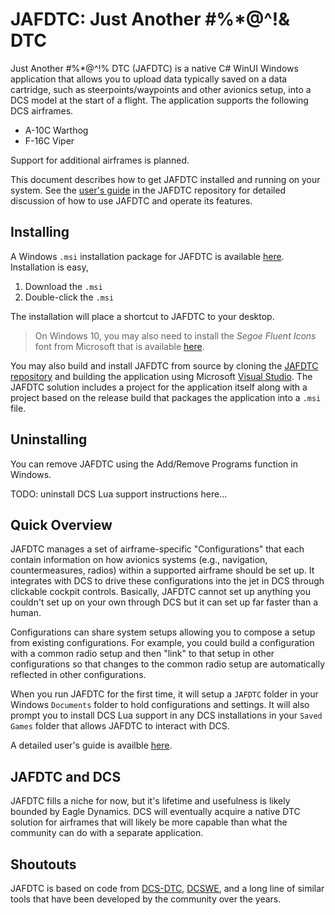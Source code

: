 # JAFDTC: Just Another #%*@^!& DTC

Just Another #%*@^!% DTC (JAFDTC) is a native C# WinUI Windows application that allows you to
upload data typically saved on a data cartridge, such as steerpoints/waypoints and other
avionics setup, into a DCS model at the start of a flight. The application supports the
following DCS airframes.

* A-10C Warthog
* F-16C Viper

Support for additional airframes is planned.

This document describes how to get JAFDTC installed and running on your system. See the
[user's guide](https://github.com/51st-Vfw/JAFDTC/tree/master/doc)
in the JAFDTC repository for detailed discussion of how to use JAFDTC and operate its features.

## Installing

A Windows `.msi` installation package for JAFDTC is available
[here](TODO).
Installation is easy,

1. Download the `.msi`
2. Double-click the `.msi`

The installation will place a shortcut to JAFDTC to your desktop.

> On Windows 10, you may also need to install the *Segoe Fluent Icons* font from Microsoft
> that is available
> [here](https://learn.microsoft.com/en-us/windows/apps/design/downloads/#fonts).

You may also build and install JAFDTC from source by cloning the
[JAFDTC repository](https://github.com/51st-Vfw/JAFDTC)
and building the application using Microsoft
[Visual Studio](https://visualstudio.microsoft.com/vs/).
The JAFDTC solution includes a project for the application itself along with a project based
on the release build that packages the application into a `.msi` file.

## Uninstalling

You can remove JAFDTC using the Add/Remove Programs function in Windows.

TODO: uninstall DCS Lua support instructions here...

## Quick Overview

JAFDTC manages a set of airframe-specific "Configurations" that each contain information on how
avionics systems (e.g., navigation, countermeasures, radios) within a supported airframe should
be set up. It integrates with DCS to drive these configurations into the jet in DCS through
clickable cockpit controls. Basically, JAFDTC cannot set up anything you couldn't set up on your
own through DCS but it can set up far faster than a human.

Configurations can share system setups allowing you to compose a setup from existing
configurations. For example, you could build a configuration with a common radio setup and then
"link" to that setup in other configurations so that changes to the common radio setup are
automatically reflected in other configurations.

When you run JAFDTC for the first time, it will setup a `JAFDTC` folder in your Windows
`Documents` folder to hold configurations and settings. It will also prompt you to
install DCS Lua support in any DCS installations in your `Saved Games` folder that
allows JAFDTC to interact with DCS.

A detailed user's guide is availble
[here](https://github.com/51st-Vfw/JAFDTC/tree/master/doc).

## JAFDTC and DCS

JAFDTC fills a niche for now, but it's lifetime and usefulness is likely bounded by Eagle
Dynamics. DCS will eventually acquire a native DTC solution for airframes that will likely
be more capable than what the community can do with a separate application.

## Shoutouts

JAFDTC is based on code from
[DCS-DTC](https://github.com/the-paid-actor/dcs-dtc),
[DCSWE](https://github.com/51st-Vfw/DCSWaypointEditor),
and a long line of similar tools that have been developed by the community over the years.
